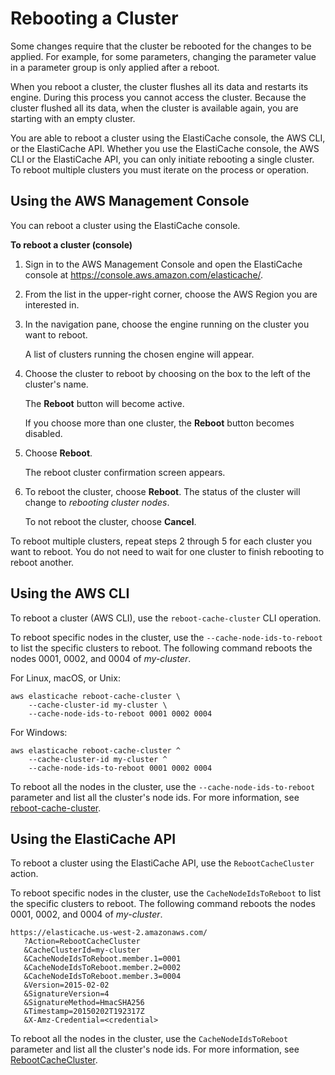# Rebooting a Cluster<a name="Clusters.Rebooting"></a>

Some changes require that the cluster be rebooted for the changes to be applied\. For example, for some parameters, changing the parameter value in a parameter group is only applied after a reboot\.

When you reboot a cluster, the cluster flushes all its data and restarts its engine\. During this process you cannot access the cluster\. Because the cluster flushed all its data, when the cluster is available again, you are starting with an empty cluster\.

You are able to reboot a cluster using the ElastiCache console, the AWS CLI, or the ElastiCache API\. Whether you use the ElastiCache console, the AWS CLI or the ElastiCache API, you can only initiate rebooting a single cluster\. To reboot multiple clusters you must iterate on the process or operation\.

## Using the AWS Management Console<a name="Clusters.Rebooting.CON"></a>

You can reboot a cluster using the ElastiCache console\.

**To reboot a cluster \(console\)**

1. Sign in to the AWS Management Console and open the ElastiCache console at [ https://console\.aws\.amazon\.com/elasticache/](https://console.aws.amazon.com/elasticache/)\.

1. From the list in the upper\-right corner, choose the AWS Region you are interested in\.

1. In the navigation pane, choose the engine running on the cluster you want to reboot\.

   A list of clusters running the chosen engine will appear\.

1. Choose the cluster to reboot by choosing on the box to the left of the cluster's name\.

   The **Reboot** button will become active\.

   If you choose more than one cluster, the **Reboot** button becomes disabled\.

1. Choose **Reboot**\.

   The reboot cluster confirmation screen appears\.

1. To reboot the cluster, choose **Reboot**\. The status of the cluster will change to *rebooting cluster nodes*\.

   To not reboot the cluster, choose **Cancel**\.

To reboot multiple clusters, repeat steps 2 through 5 for each cluster you want to reboot\. You do not need to wait for one cluster to finish rebooting to reboot another\.

## Using the AWS CLI<a name="Clusters.Rebooting.CLI"></a>

To reboot a cluster \(AWS CLI\), use the `reboot-cache-cluster` CLI operation\.

To reboot specific nodes in the cluster, use the `--cache-node-ids-to-reboot` to list the specific clusters to reboot\. The following command reboots the nodes 0001, 0002, and 0004 of *my\-cluster*\.

For Linux, macOS, or Unix:

```
aws elasticache reboot-cache-cluster \
    --cache-cluster-id my-cluster \
    --cache-node-ids-to-reboot 0001 0002 0004
```

For Windows:

```
aws elasticache reboot-cache-cluster ^
    --cache-cluster-id my-cluster ^
    --cache-node-ids-to-reboot 0001 0002 0004
```

To reboot all the nodes in the cluster, use the `--cache-node-ids-to-reboot` parameter and list all the cluster's node ids\. For more information, see [reboot\-cache\-cluster](https://docs.aws.amazon.com/cli/latest/reference/elasticache/reboot-cache-cluster.html)\.

## Using the ElastiCache API<a name="Clusters.Rebooting.API"></a>

To reboot a cluster using the ElastiCache API, use the `RebootCacheCluster` action\.

To reboot specific nodes in the cluster, use the `CacheNodeIdsToReboot` to list the specific clusters to reboot\. The following command reboots the nodes 0001, 0002, and 0004 of *my\-cluster*\.

```
https://elasticache.us-west-2.amazonaws.com/
   ?Action=RebootCacheCluster
   &CacheClusterId=my-cluster
   &CacheNodeIdsToReboot.member.1=0001
   &CacheNodeIdsToReboot.member.2=0002
   &CacheNodeIdsToReboot.member.3=0004
   &Version=2015-02-02
   &SignatureVersion=4
   &SignatureMethod=HmacSHA256
   &Timestamp=20150202T192317Z
   &X-Amz-Credential=<credential>
```

To reboot all the nodes in the cluster, use the `CacheNodeIdsToReboot` parameter and list all the cluster's node ids\. For more information, see [RebootCacheCluster](https://docs.aws.amazon.com/AmazonElastiCache/latest/APIReference/API_RebootCacheCluster.html)\.